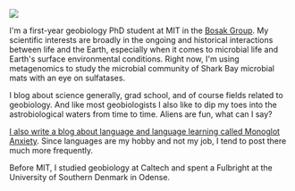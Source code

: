 # 


<br>

![](images/me_geologisthat.jpg)

I'm a first-year geobiology PhD student at MIT in the [Bosak Group](http://bosaklab.scripts.mit.edu/). My scientific interests are broadly in the ongoing and historical interactions between life and the Earth, especially when it comes to microbial life and Earth's surface environmental conditions. Right now, I'm using metagenomics to study the microbial community of Shark Bay microbial mats with an eye on sulfatases.

I blog about science generally, grad school, and of course fields related to geobiology. And like most geobiologists I also like to dip my toes into the astrobiological waters from time to time. Aliens are fun, what can I say? 

[I also write a blog about language and language learning called Monoglot Anxiety](www.monoglotanxiety.com). Since languages are my hobby and not my job, I tend to post there much more frequently. 

Before MIT, I studied geobiology at Caltech and spent a Fulbright at the University of Southern Denmark in Odense. 
